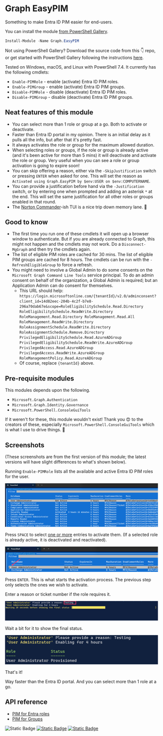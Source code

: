 # Graph EasyPIM
Something to make Entra ID PIM easier for end-users. 

You can install the module [from PowerShell Gallery](https://www.powershellgallery.com/packages/Graph.EasyPIM/). 

```powershell
Install-Module -Name Graph.EasyPIM
```

Not using PowerShell Gallery? Download the source code from this 👇 repo, or get started with PowerShell Gallery following the instructions [here](https://learn.microsoft.com/en-gb/powershell/gallery/getting-started?view=powershellget-3.x).

Tested on Windows, macOS, and Linux with PowerShell 7.4. It currently has the following cmdlets:

- `Enable-PIMRole` - enable (activate) Entra ID PIM roles.
- `Enable-PIMGroup` - enable (activate) Entra ID PIM groups.
- `Disable-PIMRole` - disable (deactivate) Entra ID PIM roles.
- `Disable-PIMGroup` - disable (deactivate) Entra ID PIM groups.

## Neat features of this module
- You can select more than 1 role or group at a go. Both to activate or deactivate. 
- Faster than Entra ID portal in my opinion. There is an initial delay as it pulls all the info, but after that it's pretty fast. 
- It always activates the role or group for the maximum allowed duration. 
- When selecting roles or groups, if the role or group is already active (and it's been active for more than 5 mins) it will deactivate and activate the role or group. Very useful when you can see a role or group activation is going to expire soon!
- You can skip offering a reason, either via the `-SkipJustification` switch or pressing `ENTER` when asked for one. This will set the reason as `Activated using Graph.EasyPIM by $env:USER on $env:COMPUTERNAME`. 
- You can provide a justification before hand via the `-Justification` switch, or by entering one when prompted and adding an asterisk `*` at the end. This will set the same justification for all other roles or groups enabled in that round. 
- The [Norton Commander](https://en.wikipedia.org/wiki/Norton_Commander)-ish TUI is a nice trip down memory lane. 🙂

## Good to know
- The first time you run one of these cmdlets it will open up a browser window to authenticate. But if you are already connected to Graph, this might not happen and the cmdlets may not work. Do a `Disconnect-MgGraph` and then try the cmdlets again. 
- The list of eligible PIM roles are cached for 30 mins. The list of eligible PIM groups are cached for 8 hours. The cmdlets can be run with the `-RefreshEligibleGroup` to force a refresh. 
- You might need to involve a Global Admin to do some consents on the `Microsoft Graph Command Line Tools` service principal. To do an admin consent on behalf of the organization, a Global Admin is required; but an Application Admin can do consent for themselves. 
    - This URL should help: `https://login.microsoftonline.com/{tenantId}/v2.0/adminconsent?client_id=14d82eec-204b-4c2f-b7e8-296a70dab67e&scope=RoleEligibilitySchedule.Read.Directory RoleEligibilitySchedule.ReadWrite.Directory RoleManagement.Read.Directory RoleManagement.Read.All RoleManagement.ReadWrite.Directory RoleAssignmentSchedule.ReadWrite.Directory RoleAssignmentSchedule.Remove.Directory PrivilegedEligibilitySchedule.Read.AzureADGroup PrivilegedEligibilitySchedule.ReadWrite.AzureADGroup PrivilegedAccess.Read.AzureADGroup PrivilegedAccess.ReadWrite.AzureADGroup RoleManagementPolicy.Read.AzureADGroup`
    - Of course, replace `{tenantId}` above.

## Pre-requisite modules
This modules depends upon the following. 

- `Microsoft.Graph.Authentication`
- `Microsoft.Graph.Identity.Governance`
- `Microsoft.PowerShell.ConsoleGuiTools`

If it weren't for these, this module wouldn't exist! Thank you 😍 to the creators of these, especially `Microsoft.PowerShell.ConsoleGuiTools` which is what I use to drive things. 🙏

## Screenshots
(These screenshots are from the first version of this module; the latest versions will have slight differences to what's shown below).

Running `Enable-PIMRole` lists all the available and active Entra ID PIM roles for the user.

![image-20241006172734455](assets/image-20241006172734455.png)

Press `SPACE` to select <u>one or more</u> entries to activate them. (If a selected role is already active, it is deactivated and reactivated).

![image-20241006172840346](assets/image-20241006172840346.png)

Press `ENTER`. This is what starts the activation process. The previous step only selects the ones we wish to activate.

Enter a reason or ticket number if the role requires it. 

![image-20241006173010679](assets/image-20241006173010679.png)

Wait a bit for it to show the final status. 

![image-20241006173033656](assets/image-20241006173033656.png)

That's it! 

Way faster than the Entra ID portal. And you can select more than 1 role at a go. 

## API reference
- [PIM for Entra roles](https://learn.microsoft.com/en-us/graph/api/resources/privilegedidentitymanagementv3-overview?view=graph-rest-1.0) 
- [PIM for Groups](https://learn.microsoft.com/en-us/graph/api/resources/privilegedidentitymanagement-for-groups-api-overview?view=graph-rest-1.0)

![Static Badge](https://img.shields.io/badge/mentioned%20in-x) [![Static Badge](https://img.shields.io/badge/65-x?label=entra%20news&link=https%3A%2F%2Fentra.news%2Fp%2Fentra-id-news-65-this-week-in-microsoft%3Fopen%3Dfalse%23%25C2%25A7learn)](https://entra.news/p/entra-id-news-65-this-week-in-microsoft?open=false#%C2%A7learn) [![Static Badge](https://img.shields.io/badge/66-x?label=entra%20news&link=https%3A%2F%2Fentra.news%2Fp%2Fentra-news-66-this-week-in-microsoft%3Fopen%3Dfalse%23%25C2%25A7from-the-community)](https://entra.news/p/entra-news-66-this-week-in-microsoft?open=false#%C2%A7from-the-community)